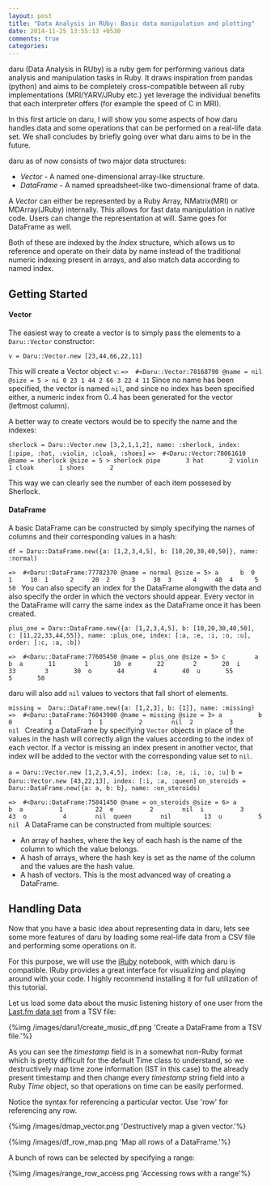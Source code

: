 ```yaml
---
layout: post
title: "Data Analysis in RUby: Basic data manipulation and plotting"
date: 2014-11-25 13:55:13 +0530
comments: true
categories: 
---
```


daru (Data Analysis in RUby) is a ruby gem for performing various data analysis and manipulation tasks in Ruby. It draws inspiration from pandas (python) and aims to be completely cross-compatible between all ruby implementations (MRI/YARV/JRuby etc.) yet leverage the individual benefits that each interpreter offers (for example the speed of C in MRI).

In this first article on daru, I will show you some aspects of how daru handles data and some operations that can be performed on a real-life data set. We shall concludes by briefly going over what daru aims to be in the future.

daru as of now consists of two major data structures:
* *Vector* - A named one-dimensional array-like structure.
* *DataFrame* - A named spreadsheet-like two-dimensional frame of data.

A _Vector_ can either be represented by a Ruby Array, NMatrix(MRI) or MDArray(JRuby) internally. This allows for fast data manipulation in native code. Users can change the representation at will. Same goes for DataFrame as well.

Both of these are indexed by the _Index_ structure, which allows us to reference and operate on their data by name instead of the traditional numeric indexing present in arrays, and also match data according to named index.

## Getting Started

#### Vector

The easiest way to create a vector is to simply pass the elements to a `Daru::Vector` constructor:

`v = Daru::Vector.new [23,44,66,22,11]`

This will create a Vector object `v`:
` => 
#<Daru::Vector:78168790 @name = nil @size = 5 >
   ni
 0 23
 1 44
 2 66
 3 22
 4 11
`
Since no name has been specified, the vector is named `nil`, and since no index has been specified either, a numeric index from 0..4 has been generated for the vector (leftmost column).

A better way to create vectors would be to specify the name and the indexes:

`sherlock = Daru::Vector.new [3,2,1,1,2], name: :sherlock, index: [:pipe, :hat, :violin, :cloak, :shoes]`
` => 
#<Daru::Vector:78061610 @name = sherlock @size = 5 >
         sherlock
    pipe       3
     hat       2
  violin       1
   cloak       1
   shoes       2
`

This way we can clearly see the number of each item possesed by Sherlock.

#### DataFrame

A basic DataFrame can be constructed by simply specifying the names of columns and their corresponding values in a hash:

`df = Daru::DataFrame.new({a: [1,2,3,4,5], b: [10,20,30,40,50]}, name: :normal)`

` => 
#<Daru::DataFrame:77782370 @name = normal @size = 5>
            a      b 
     0      1     10 
     1      2     20 
     2      3     30 
     3      4     40 
     4      5     50 
`
You can also specify an index for the DataFrame alongwith the data and also specify the order in which the vectors should appear. Every vector in the DataFrame will carry the same index as the DataFrame once it has been created.

`plus_one = Daru::DataFrame.new({a: [1,2,3,4,5], b: [10,20,30,40,50], c: [11,22,33,44,55]}, name: :plus_one, index: [:a, :e, :i, :o, :u], order: [:c, :a, :b])`

` => 
#<Daru::DataFrame:77605450 @name = plus_one @size = 5>
                c        a        b 
       a       11        1       10 
       e       22        2       20 
       i       33        3       30 
       o       44        4       40 
       u       55        5       50 
`

daru will also add `nil` values to vectors that fall short of elements.

`missing =  Daru::DataFrame.new({a: [1,2,3], b: [1]}, name: :missing)`
` => 
#<Daru::DataFrame:76043900 @name = missing @size = 3>
                    a          b 
         0          1          1 
         1          2        nil 
         2          3        nil 
`
Creating a DataFrame by specifying `Vector` objects in place of the values in the hash will correctly align the values according to the index of each vector. If a vector is missing an index present in another vector, that index will be added to the vector with the corresponding value set to `nil`.

`a = Daru::Vector.new [1,2,3,4,5], index: [:a, :e, :i, :o, :u]`
`b = Daru::Vector.new [43,22,13], index: [:i, :a, :queen]`
`on_steroids = Daru::DataFrame.new({a: a, b: b}, name: :on_steroids)`

` => 
#<Daru::DataFrame:75841450 @name = on_steroids @size = 6>
                    a          b 
         a          1         22 
         e          2        nil 
         i          3         43 
         o          4        nil 
     queen        nil         13 
         u          5        nil 
`
A DataFrame can be constructed from multiple sources:
* An array of hashes, where the key of each hash is the name of the column to which the value belongs.
* A hash of arrays, where the hash key is set as the name of the column and the values are the hash value.
* A hash of vectors. This is the most advanced way of creating a DataFrame. 

## Handling Data

Now that you have a basic idea about representing data in daru, lets see some more features of daru by loading some real-life data from a CSV file and performing some operations on it.

For this purpose, we will use the [iRuby](https://rubygems.org/gems/iruby) notebook, with which daru is compatible. IRuby provides a great interface for visualizing and playing around with your code. I highly recommend installing it for full utilization of this tutorial.

Let us load some data about the music listening history of one user from the [Last.fm data set](https://github.com/v0dro/daru/blob/master/spec/fixtures/music_data.tsv) from a TSV file:

{%img /images/daru1/create_music_df.png 'Create a DataFrame from a TSV file.'%}

As you can see the *timestamp* field is in a somewhat non-Ruby format which is pretty difficult for the default Time class to understand, so we destructively map time zone information (IST in this case) to the already present timestamp and then change every *timestamp* string field into a Ruby _Time_ object, so that operations on time can be easily performed.

Notice the syntax for referencing a particular vector. Use 'row' for referencing any row.

{%img /images/dmap_vector.png 'Destructively map a given vector.'%}

{%img /images/df_row_map.png 'Map all rows of a DataFrame.'%}

A bunch of rows can be selected by specifying a range:

{%img /images/range_row_access.png 'Accessing rows with a range'%}



